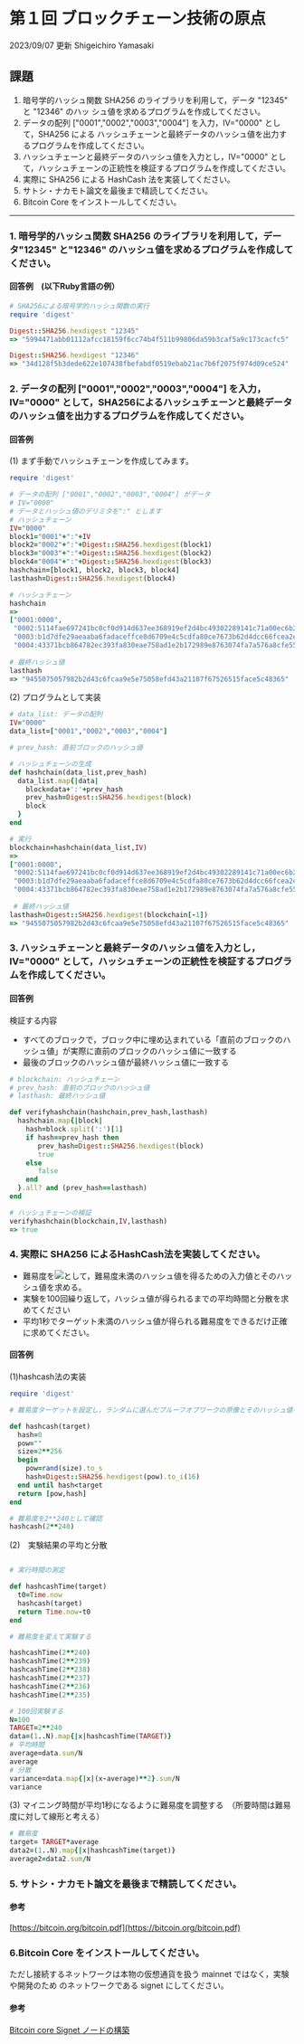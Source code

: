 # 第１回 ブロックチェーン技術の原点

2023/09/07 更新 Shigeichiro Yamasaki

## 課題

1. 暗号学的ハッシュ関数 SHA256 のライブラリを利用して，データ "12345" と "12346" のハッ シュ値を求めるプログラムを作成してください。
1. データの配列 ["0001","0002","0003","0004"] を入力，IV="0000" として，SHA256 による ハッシュチェーンと最終データのハッシュ値を出力するプログラムを作成してください。
1. ハッシュチェーンと最終データのハッシュ値を入力とし，IV="0000" として，ハッシュチェーンの正統性を検証するプログラムを作成してください。
1. 実際に SHA256 による HashCash 法を実装してください。
1. サトシ・ナカモト論文を最後まで精読してください。
1. Bitcoin Core をインストールしてください。

----

### 1. 暗号学的ハッシュ関数 SHA256 のライブラリを利用して，データ"12345" と"12346" のハッシュ値を求めるプログラムを作成してください。

#### 回答例　(以下Ruby言語の例）


```ruby
# SHA256による暗号学的ハッシュ関数の実行
require 'digest'

Digest::SHA256.hexdigest "12345"
=> "5994471abb01112afcc18159f6cc74b4f511b99806da59b3caf5a9c173cacfc5"

Digest::SHA256.hexdigest "12346"
=> "34d128f5b3dede622e107438fbefabdf0519ebab21ac7b6f2075f974d09ce524"
```

### 2. データの配列 ["0001","0002","0003","0004"] を入力，IV="0000" として，SHA256によるハッシュチェーンと最終データのハッシュ値を出力するプログラムを作成してください。


#### 回答例

(1) まず手動でハッシュチェーンを作成してみます。

```ruby
require 'digest'

# データの配列 ["0001","0002","0003","0004"] がデータ
# IV="0000" 
# データとハッシュ値のデリミタを":" とします
# ハッシュチェーン
IV="0000"    
block1="0001"+":"+IV
block2="0002"+":"+Digest::SHA256.hexdigest(block1)
block3="0003"+":"+Digest::SHA256.hexdigest(block2)
block4="0004"+":"+Digest::SHA256.hexdigest(block3)
hashchain=[block1, block2, block3, block4]
lasthash=Digest::SHA256.hexdigest(block4)

# ハッシュチェーン
hashchain
=> 
["0001:0000",
 "0002:5114fae697241bc0cf0d914d637ee368919ef2d4bc49302289141c71a00ec6b2",
 "0003:b1d7dfe29aeaaba6fadaceffce8d6709e4c5cdfa80ce7673b62d4dcc66fcea2e",
 "0004:43371bcb864782ec393fa830eae758ad1e2b172989e8763074fa7a576a8cfe55"]
 
# 最終ハッシュ値
lasthash
=> "9455075057982b2d43c6fcaa9e5e75058efd43a21107f67526515face5c48365"
```

(2) プログラムとして実装

```ruby
# data_list: データの配列
IV="0000"    
data_list=["0001","0002","0003","0004"]

# prev_hash: 直前ブロックのハッシュ値

# ハッシュチェーンの生成
def hashchain(data_list,prev_hash)
  data_list.map{|data|
    block=data+':'+prev_hash
    prev_hash=Digest::SHA256.hexdigest(block)
    block
  }
end

# 実行
blockchain=hashchain(data_list,IV)
=> 
["0001:0000",
 "0002:5114fae697241bc0cf0d914d637ee368919ef2d4bc49302289141c71a00ec6b2",
 "0003:b1d7dfe29aeaaba6fadaceffce8d6709e4c5cdfa80ce7673b62d4dcc66fcea2e",
 "0004:43371bcb864782ec393fa830eae758ad1e2b172989e8763074fa7a576a8cfe55"]
 
 # 最終ハッシュ値
lasthash=Digest::SHA256.hexdigest(blockchain[-1])
=> "9455075057982b2d43c6fcaa9e5e75058efd43a21107f67526515face5c48365"
```

### 3. ハッシュチェーンと最終データのハッシュ値を入力とし，IV="0000" として，ハッシュチェーンの正統性を検証するプログラムを作成してください。

#### 回答例

検証する内容

* すべてのブロックで，ブロック中に埋め込まれている「直前のブロックのハッシュ値」が実際に直前のブロックのハッシュ値に一致する
* 最後のブロックのハッシュ値が最終ハッシュ値に一致する
 
```ruby
# blockchain: ハッシュチェーン
# prev_hash: 直前のブロックのハッシュ値
# lasthash: 最終ハッシュ値

def verifyhashchain(hashchain,prev_hash,lasthash)
  hashchain.map{|block|
    hash=block.split(':')[1]
    if hash==prev_hash then
       prev_hash=Digest::SHA256.hexdigest(block)
       true
    else
       false
    end
  }.all? and (prev_hash==lasthash)
end

# ハッシュチェーンの検証
verifyhashchain(blockchain,IV,lasthash)
=> true

```

### 4.  実際に SHA256 によるHashCash法を実装してください。

* 難易度を<img src="https://latex.codecogs.com/gif.latex?2^{240}" />として，難易度未満のハッシュ値を得るための入力値とそのハッシュ値を求める。
* 実験を100回繰り返して，ハッシュ値が得られるまでの平均時間と分散を求めてください
* 平均1秒でターゲット未満のハッシュ値が得られる難易度をできるだけ正確に求めてください。

#### 回答例

(1)hashcash法の実装

```ruby
require 'digest'

# 難易度ターゲットを設定し，ランダムに選んだプルーフオブワークの原像とそのハッシュ値を求める

def hashcash(target)
  hash=0
  pow=""
  size=2**256
  begin
    pow=rand(size).to_s
    hash=Digest::SHA256.hexdigest(pow).to_i(16)
  end until hash<target
  return [pow,hash]
end

# 難易度を2**240として確認
hashcash(2**240)

```

(2)　実験結果の平均と分散

```ruby

# 実行時間の測定

def hashcashTime(target)
  t0=Time.now
  hashcash(target)
  return Time.now-t0
end

# 難易度を変えて実験する

hashcashTime(2**240)
hashcashTime(2**239)
hashcashTime(2**238)
hashcashTime(2**237)
hashcashTime(2**236)
hashcashTime(2**235)

# 100回実験する
N=100
TARGET=2**240
data=(1..N).map{|x|hashcashTime(TARGET)}
# 平均時間
average=data.sum/N
average
# 分散
variance=data.map{|x|(x-average)**2}.sum/N
variance

```

(3) マイニング時間が平均1秒になるように難易度を調整する　（所要時間は難易度に対して線形と考える）

```ruby
# 難易度 
target= TARGET*average
data2=(1..N).map{|x|hashcashTime(target)}
average2=data2.sum/N
```

### 5. サトシ・ナカモト論文を最後まで精読してください。

#### 参考

[https://bitcoin.org/bitcoin.pdf](https://bitcoin.org/bitcoin.pdf)

### 6.Bitcoin Core をインストールしてください。

ただし接続するネットワークは本物の仮想通貨を扱う mainnet ではなく，実験や開発のため のネットワークである signet にしてください。


#### 参考

[Bitcoin core Signet ノードの構築](https://github.com/ShigeichiroYamasaki/yamalabo/blob/master/bitcoin/0.bitcoin-core-signet.md)
